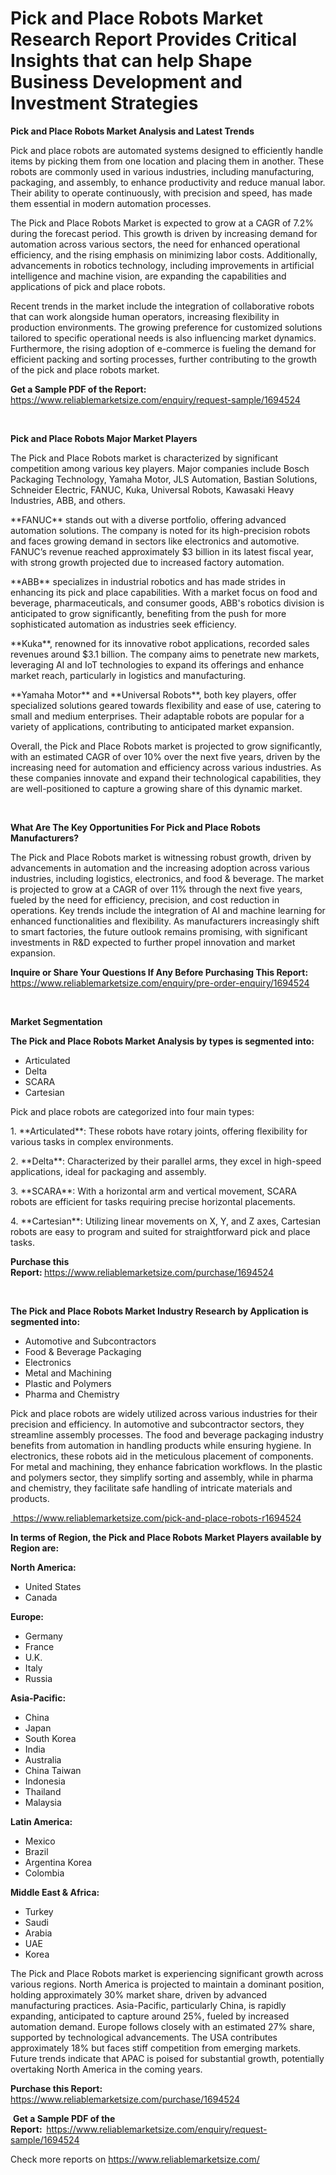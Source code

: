 <p><h1>Pick and Place Robots Market Research Report Provides Critical Insights that can help Shape Business Development and Investment Strategies</h1></p><p><strong>Pick and Place Robots Market Analysis and Latest Trends</strong></p>
<p><p>Pick and place robots are automated systems designed to efficiently handle items by picking them from one location and placing them in another. These robots are commonly used in various industries, including manufacturing, packaging, and assembly, to enhance productivity and reduce manual labor. Their ability to operate continuously, with precision and speed, has made them essential in modern automation processes.</p><p>The Pick and Place Robots Market is expected to grow at a CAGR of 7.2% during the forecast period. This growth is driven by increasing demand for automation across various sectors, the need for enhanced operational efficiency, and the rising emphasis on minimizing labor costs. Additionally, advancements in robotics technology, including improvements in artificial intelligence and machine vision, are expanding the capabilities and applications of pick and place robots.</p><p>Recent trends in the market include the integration of collaborative robots that can work alongside human operators, increasing flexibility in production environments. The growing preference for customized solutions tailored to specific operational needs is also influencing market dynamics. Furthermore, the rising adoption of e-commerce is fueling the demand for efficient packing and sorting processes, further contributing to the growth of the pick and place robots market.</p></p>
<p><strong>Get a Sample PDF of the Report:&nbsp;</strong> <a href="https://www.reliablemarketsize.com/enquiry/request-sample/1694524?utm_campaign=1898&utm_medium=2&utm_source=Github&utm_content=ia&utm_term=22022025&utm_id=pick-and-place-robots">https://www.reliablemarketsize.com/enquiry/request-sample/1694524</a></p>
<p>&nbsp;</p>
<p><strong>Pick and Place Robots Major Market Players</strong></p>
<p><p>The Pick and Place Robots market is characterized by significant competition among various key players. Major companies include Bosch Packaging Technology, Yamaha Motor, JLS Automation, Bastian Solutions, Schneider Electric, FANUC, Kuka, Universal Robots, Kawasaki Heavy Industries, ABB, and others.</p><p>**FANUC** stands out with a diverse portfolio, offering advanced automation solutions. The company is noted for its high-precision robots and faces growing demand in sectors like electronics and automotive. FANUC’s revenue reached approximately $3 billion in its latest fiscal year, with strong growth projected due to increased factory automation.</p><p>**ABB** specializes in industrial robotics and has made strides in enhancing its pick and place capabilities. With a market focus on food and beverage, pharmaceuticals, and consumer goods, ABB's robotics division is anticipated to grow significantly, benefiting from the push for more sophisticated automation as industries seek efficiency.</p><p>**Kuka**, renowned for its innovative robot applications, recorded sales revenues around $3.1 billion. The company aims to penetrate new markets, leveraging AI and IoT technologies to expand its offerings and enhance market reach, particularly in logistics and manufacturing.</p><p>**Yamaha Motor** and **Universal Robots**, both key players, offer specialized solutions geared towards flexibility and ease of use, catering to small and medium enterprises. Their adaptable robots are popular for a variety of applications, contributing to anticipated market expansion.</p><p>Overall, the Pick and Place Robots market is projected to grow significantly, with an estimated CAGR of over 10% over the next five years, driven by the increasing need for automation and efficiency across various industries. As these companies innovate and expand their technological capabilities, they are well-positioned to capture a growing share of this dynamic market.</p></p>
<p>&nbsp;</p>
<p><strong>What Are The Key Opportunities For Pick and Place Robots Manufacturers?</strong></p>
<p><p>The Pick and Place Robots market is witnessing robust growth, driven by advancements in automation and the increasing adoption across various industries, including logistics, electronics, and food & beverage. The market is projected to grow at a CAGR of over 11% through the next five years, fueled by the need for efficiency, precision, and cost reduction in operations. Key trends include the integration of AI and machine learning for enhanced functionalities and flexibility. As manufacturers increasingly shift to smart factories, the future outlook remains promising, with significant investments in R&D expected to further propel innovation and market expansion.</p></p>
<p><strong>Inquire or Share Your Questions If Any Before Purchasing This Report:</strong> <a href="https://www.reliablemarketsize.com/enquiry/pre-order-enquiry/1694524?utm_campaign=1898&utm_medium=2&utm_source=Github&utm_content=ia&utm_term=22022025&utm_id=pick-and-place-robots">https://www.reliablemarketsize.com/enquiry/pre-order-enquiry/1694524</a></p>
<p>&nbsp;</p>
<p><strong>Market Segmentation</strong></p>
<p><strong>The Pick and Place Robots Market Analysis by types is segmented into:</strong></p>
<p><ul><li>Articulated</li><li>Delta</li><li>SCARA</li><li>Cartesian</li></ul></p>
<p><p>Pick and place robots are categorized into four main types: </p><p>1. **Articulated**: These robots have rotary joints, offering flexibility for various tasks in complex environments. </p><p>2. **Delta**: Characterized by their parallel arms, they excel in high-speed applications, ideal for packaging and assembly. </p><p>3. **SCARA**: With a horizontal arm and vertical movement, SCARA robots are efficient for tasks requiring precise horizontal placements. </p><p>4. **Cartesian**: Utilizing linear movements on X, Y, and Z axes, Cartesian robots are easy to program and suited for straightforward pick and place tasks.</p></p>
<p><strong>Purchase this Report:&nbsp;</strong><a href="https://www.reliablemarketsize.com/purchase/1694524?utm_campaign=1898&utm_medium=2&utm_source=Github&utm_content=ia&utm_term=22022025&utm_id=pick-and-place-robots">https://www.reliablemarketsize.com/purchase/1694524</a></p>
<p>&nbsp;</p>
<p><strong>The Pick and Place Robots Market Industry Research by Application is segmented into:</strong></p>
<p><ul><li>Automotive and Subcontractors</li><li>Food & Beverage Packaging</li><li>Electronics</li><li>Metal and Machining</li><li>Plastic and Polymers</li><li>Pharma and Chemistry</li></ul></p>
<p><p>Pick and place robots are widely utilized across various industries for their precision and efficiency. In automotive and subcontractor sectors, they streamline assembly processes. The food and beverage packaging industry benefits from automation in handling products while ensuring hygiene. In electronics, these robots aid in the meticulous placement of components. For metal and machining, they enhance fabrication workflows. In the plastic and polymers sector, they simplify sorting and assembly, while in pharma and chemistry, they facilitate safe handling of intricate materials and products.</p></p>
<p><a href="https://www.reliablemarketsize.com/pick-and-place-robots-r1694524?utm_campaign=1898&utm_medium=2&utm_source=Github&utm_content=ia&utm_term=22022025&utm_id=pick-and-place-robots">&nbsp;https://www.reliablemarketsize.com/pick-and-place-robots-r1694524</a></p>
<p><strong>In terms of Region, the Pick and Place Robots Market Players available by Region are:</strong></p>
<p>
    <p> <strong> North America: </strong>
        <ul>
            <li>United States</li>
            <li>Canada</li>
        </ul>
        </p> 
    <p> <strong> Europe: </strong>
        <ul>
            <li>Germany</li>
            <li>France</li>
            <li>U.K.</li>
            <li>Italy</li>
            <li>Russia</li>
        </ul>
        </p> 
    <p> <strong> Asia-Pacific: </strong>
        <ul>
            <li>China</li>
            <li>Japan</li>
            <li>South Korea</li>
            <li>India</li>
            <li>Australia</li>
            <li>China Taiwan</li>
            <li>Indonesia</li>
            <li>Thailand</li>
            <li>Malaysia</li>
        </ul>
        </p> 
    <p> <strong> Latin America: </strong>
        <ul>
            <li>Mexico</li>
            <li>Brazil</li>
            <li>Argentina Korea</li>
            <li>Colombia</li>
        </ul>
        </p> 
    <p> <strong> Middle East & Africa: </strong>
        <ul>
            <li>Turkey</li>
            <li>Saudi</li>
            <li>Arabia</li>
            <li>UAE</li>
            <li>Korea</li>
        </ul>
    </p>
    </p>
<p><p>The Pick and Place Robots market is experiencing significant growth across various regions. North America is projected to maintain a dominant position, holding approximately 30% market share, driven by advanced manufacturing practices. Asia-Pacific, particularly China, is rapidly expanding, anticipated to capture around 25%, fueled by increased automation demand. Europe follows closely with an estimated 27% share, supported by technological advancements. The USA contributes approximately 18% but faces stiff competition from emerging markets. Future trends indicate that APAC is poised for substantial growth, potentially overtaking North America in the coming years.</p></p>
<p><strong>Purchase this Report: </strong><a href="https://www.reliablemarketsize.com/purchase/1694524?utm_campaign=1898&utm_medium=2&utm_source=Github&utm_content=ia&utm_term=22022025&utm_id=pick-and-place-robots">https://www.reliablemarketsize.com/purchase/1694524</a></p>
<p>&nbsp;<strong>Get a Sample PDF of the Report:&nbsp;&nbsp;</strong><a href="https://www.reliablemarketsize.com/enquiry/request-sample/1694524?utm_campaign=1898&utm_medium=2&utm_source=Github&utm_content=ia&utm_term=22022025&utm_id=pick-and-place-robots">https://www.reliablemarketsize.com/enquiry/request-sample/1694524</a></p>
<p><strong></strong></p>
<p>Check more reports on <a href="https://www.reliablemarketsize.com/?utm_campaign=1898&utm_medium=2&utm_source=Github&utm_content=ia&utm_term=22022025&utm_id=pick-and-place-robots">https://www.reliablemarketsize.com/</a></p>